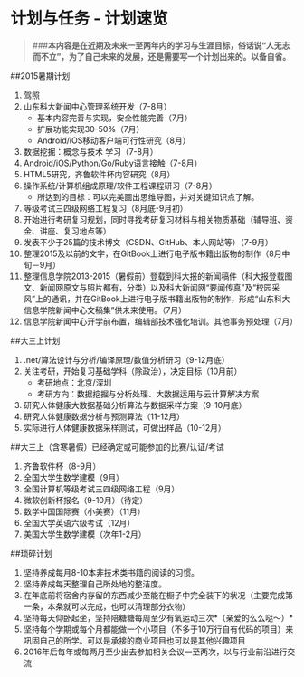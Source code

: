 计划与任务 - 计划速览
=======
> ###**本内容是在近期及未来一至两年内的学习与生涯目标，俗话说“人无志而不立”，为了自己未来的发展，还是需要写一个计划出来的。以备自省。**

##2015暑期计划

1. 驾照
2. 山东科大新闻中心管理系统开发（7-8月） 
	* 基本内容完善与实现，安全性能完善（7月）
	* 扩展功能实现30-50%（7月）
	* Android/iOS移动客户端可行性研究（8月）
3. 数据挖掘：概念与技术 学习（7-8月）
4. Android/iOS/Python/Go/Ruby语言接触（7-8月）
5. HTML5研究，齐鲁软件杯内容研究（8月）
6. 操作系统/计算机组成原理/软件工程课程研习（7-8月）
	* 所达到的目标：可以完美画出思维导图，并对关键知识点了解。
7. 等级考试三四级网络工程复习（8月底-9月初）
8. 开始进行考研复习规划，同时寻找考研复习材料与相关物质基础（辅导班、资金、讲座、复习地点等）
9. 发表不少于25篇的技术博文（CSDN、GitHub、本人网站等）（7-9月）
10. 整理2015及以前的文字，在GitBook上进行电子版书籍出版物的制作（8月中旬－9月）
11. 整理信息学院2013-2015（暑假前）登载到科大报的新闻稿件（科大报登载图文、新闻网原文与照片都有，分类）以及科大新闻网“要闻传真”及“校园采风”上的通讯，并在GitBook上进行电子版书籍出版物的制作，形成“山东科大信息学院新闻中心文稿集”供未来使用。（7月）
12. 信息学院新闻中心开学前布置，编辑部技术强化培训。其他事务预处理（7月）

##大三上计划

1. .net/算法设计与分析/编译原理/数值分析研习（9-12月底）
2. 关注考研，开始复习基础学科（除政治），决定目标（10月前）
	* 考研地点：北京/深圳
	* 考研方向：数据挖掘与分析处理、大数据运用与云计算解决方案
3. 研究人体健康大数据基础分析算法与数据采样方案（9-10月底）
4. 研究人体健康数据分析与预测算法（11-12月）
5. 实际进行人体健康数据采样测试，可做出样品（10-12月）

##大三上（含寒暑假）已经确定或可能参加的比赛/认证/考试

1. 齐鲁软件杯（8-9月）
2. 全国大学生数学建模（9月）
3. 全国计算机等级考试三四级网络工程（9月）
4. 微软创新杯报名（9-10月）（待定）
5. 数学中国国际赛（小美赛）（11月）
6. 全国大学英语六级考试（12月）
7. 美国大学生数学建模（次年1-2月）

##琐碎计划

1. 坚持养成每月8-10本非技术类书籍的阅读的习惯。
2. 坚持养成每天整理自己所处地的整洁度。
3. 在年底前将宿舍内存留的东西减少至能在橱子中完全装下的状况（主要完成第一条，本条就可以完成，也可以清理部分衣物）
4. 坚持每天仰卧起坐，坚持陪糖糖每周至少有氧运动三次*（亲爱的么么哒～）*
5. 坚持每个学期或每个月都能做一个小项目（不多于10万行自有代码的项目）来巩固自己的所学。可以是承接的商业项目也可以是其他兴趣项目
6. 2016年后每年或每两月至少出去参加相关会议一至两次，以与行业前沿进行交流
